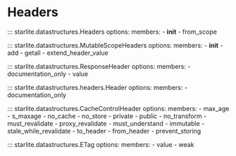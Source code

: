 # Headers

::: starlite.datastructures.Headers
    options:
        members:
            - __init__
            - from_scope

::: starlite.datastructures.MutableScopeHeaders
    options:
        members:
            - __init__
            - add
            - getall
            - extend_header_value

::: starlite.datastructures.ResponseHeader
    options:
        members:
            - documentation_only
            - value

::: starlite.datastructures.headers.Header
    options:
        members:
            - documentation_only

::: starlite.datastructures.CacheControlHeader
    options:
        members:
            - max_age
            - s_maxage
            - no_cache
            - no_store
            - private
            - public
            - no_transform
            - must_revalidate
            - proxy_revalidate
            - must_understand
            - immutable
            - stale_while_revalidate
            - to_header
            - from_header
            - prevent_storing

::: starlite.datastructures.ETag
    options:
        members:
            - value
            - weak
